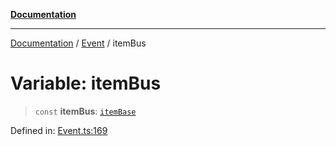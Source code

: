 [**Documentation**](../../../README.md)

***

[Documentation](../../../globals.md) / [Event](../README.md) / itemBus

# Variable: itemBus

> `const` **itemBus**: [`itemBase`](../classes/itemBase.md)

Defined in: [Event.ts:169](https://github.com/XiaoYangx666/SAPI-Pro/blob/f4b3a55bd14c42fce5d687eca57d1987c433a912/src/SAPI-Pro/Event.ts#L169)
